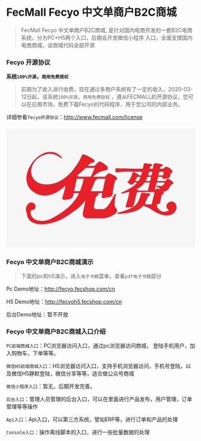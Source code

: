 FecMall Fecyo 中文单商户B2C商城
===============

> FecMall Fecyo 中文单商户B2C商城, 是针对国内电商开发的一套B2C电商系统，分为PC+H5两个入口，后期会开发微信小程序
入口，全面支撑国内电商商城，该商城代码全部开源


### Fecyo 开源协议

**系统`100%开源`，`商用免费授权`**

> 前期为了收入进行收费，现在通过多商户系统有了一定的收入，2020-03-12日起，该系统`100%开源`，`商用免费授权`
，遵从FECMALL的开源协议，您可以在应用市场，免费下载Fecyo的代码程序，用于您公司的内部业务。

详细参看`fecyo开源协议`：http://www.fecmall.com/license


![](images/free.png)





### Fecyo 中文单商户B2C商城演示

> 下面的pc和h5演示，进入`电子书籍`菜单，查看`pdf电子书籍`部分

Pc Demo地址：http://fecyo.fecshop.com/cn

H5 Demo地址：http://fecyoh5.fecshop.com/cn

后台Demo地址：暂不开放




### Fecyo 中文单商户B2C商城入口介绍

`PC前端商城入口`：PC浏览器访问入口，通过pc浏览器访问商城， 登陆手机用户，加入购物车，下单等等。

`微信H5前端商城入口`：H5浏览器访问入口，支持手机浏览器访问，手机号登陆，以及微信H5静默登陆，微信分享等等，适合做公众号商城

`微信小程序入口`：暂无，后期开发完善。

`后台入口`：管理人员管理的后台入口，可以在里面进行产品发布，用户管理，订单管理等等操作

`Api入口`：Api入口，可以第三方系统，譬如ERP等，进行订单和产品的处理

`Console入口`：操作离线脚本的入口，进行一些批量数据的处理

















